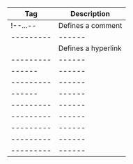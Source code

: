 Tag       | Description
--------- | ------
!--...--  | Defines a comment
--------- | ------
 <A>      | Defines a hyperlink
--------- | ------
------    | ------
--------- | ------
------    | ------
--------- | ------
--------- | ------ 
--------- | ------
--------- | ------
--------- | ------
